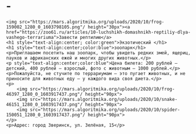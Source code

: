 # -<html>
    <img src="https://mars.algoritmika.org/uploads/2020/10/frog-159002_1280_0_1603798105.png"/ height="30px"><a href="https://zoo61.ru/articles/10-luchshikh-domashnikh-reptiliy-dlya-vashego-terrariuma">Завести рептилию</a>
    <h1 style="text-align:center; color:green">Экзотический </h1>
    <h1 style="text-align:center;color:blue">зоопарк</h1>
    <p>Приглашаем посетить наш зоопарк, чтобы увидеть редких змей, ящериц, пауков и африканских ежей и многих других животных.</p>
    <p style="text-align:center;color:blue">Цена билета: 200 рублей — детский, 400 рублей — взрослый, фото с животным — 1000 рублей.</p>
    <p>Пожалуйста, не стучите по террариумам — это пугает животных, и не приносите для животных еду — у каждого вида своя диета.</p>
    <p>
        <img src="https://mars.algoritmika.org/uploads/2020/10/frog-46397_1280_0_1603917437.png"/ height="90px">
        <img src="https://mars.algoritmika.org/uploads/2020/10/snake-46151_1280_0_1603917437.png"/ height="90px">
        <img src="https://mars.algoritmika.org/uploads/2020/10/spider-150051_1280_0_1603917437.png"/ height="90px">
    </p>
    <p>Адрес: город Зверинск, ул. Зелёная, 15</p>
</html>
